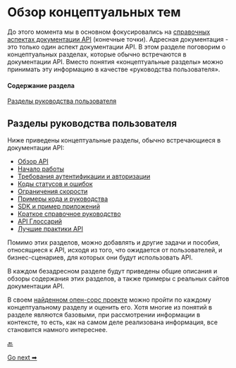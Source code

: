 # Обзор концептуальных тем

До этого момента мы в основном фокусировались на [справочных аспектах документации API](../documenting-api-endpoints/README.md) (конечные точки). Адресная документация - это только один аспект документации API. В этом разделе поговорим о концептуальных разделах, которые обычно встречаются в документации API. Вместо понятия «концептуальные разделы» можно принимать эту информацию в качестве «руководства пользователя».

#### Содержание раздела

[Разделы руководства пользователя](#topics)

<a name="topics"></a>
## Разделы руководства пользователя

Ниже приведены концептуальные разделы, обычно встречающиеся в документации API:

- [Обзор API](API-overview.md)
- [Начало работы](getting-started.md)
- [Требования аутентификации и авторизации](authentication-and-authorization.md)
- [Коды статусов и ошибок](status-error-codes.md)
- [Ограничения скорости](rate-limiting.md)
- [Примеры кода и руководства](code-samples.md)
- [SDK и пример приложений](sdks-sample-apps.md)
- [Краткое справочное руководство](quick-reference-guide.md)
- [API Глоссарий](api-glossary.md)
- [Лучшие практики API](best-practices.md)

Помимо этих разделов, можно добавлять и другие задачи и пособия, относящиеся к API, исходя из того, что ожидается от пользователей, и бизнес-сценариев, для которых они будут использовать API.

В каждом безадресном разделе будут приведены общие описания и обзоры содержания этих разделов, а также примеры с реальных сайтов документации API.

В своем [найденном опен-сорс проекте](../documenting-api-endpoints/find-open-source-project.md) можно пройти по каждому концептуальному разделу и оценить его. Хотя многие из понятий в разделе являются базовыми, при рассмотрении информации в контексте, то есть, как на самом деле реализована информация, все становится намного интереснее.

[🔙](README.md)

[Go next ➡](API-overview.md)
